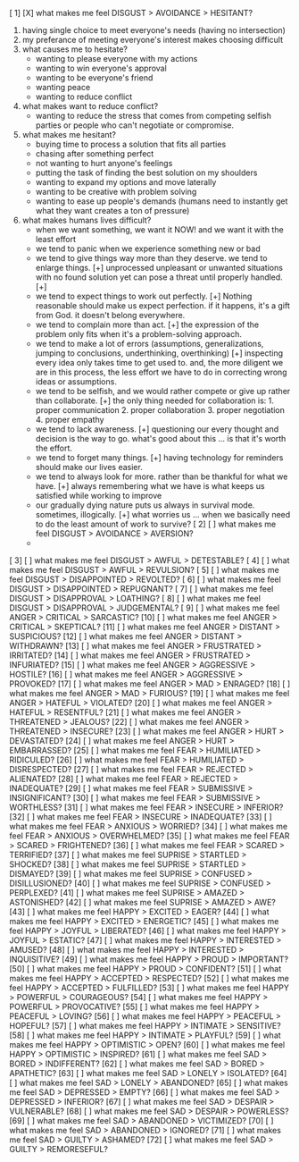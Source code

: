 [ 1] [X] what makes me feel DISGUST > AVOIDANCE > HESITANT?
1. having single choice to meet everyone's needs (having no intersection)
2. my preferance of meeting everyone's interest makes choosing difficult
3. what causes me to hesitate? 
	- wanting to please everyone with my actions 
	- wanting to win everyone's approval 
	- wanting to be everyone's friend 
	- wanting peace 
	- wanting to reduce conflict
4. what makes want to reduce conflict?
	- wanting to reduce the stress that comes from competing selfish parties or people who can't negotiate or compromise.
5. what makes me hesitant?
	- buying time to process a solution that fits all parties
	- chasing after something perfect
	- not wanting to hurt anyone's feelings
	- putting the task of finding the best solution on my shoulders
	- wanting to expand my options and move laterally
	- wanting to be creative with problem solving
	- wanting to ease up people's demands (humans need to instantly get what they want creates a ton of pressure)
6. what makes humans lives difficult?
	- when we want something, we want it NOW! and we want it with the least effort
	- we tend to panic when we experience something new or bad
	- we tend to give things way more than they deserve. we tend to enlarge things.
		[+] unprocessed unpleasant or unwanted situations with no found solution yet can pose a threat until properly handled.
		[+] 
	- we tend to expect things to work out perfectly.
		[+] Nothing reasonable should make us expect perfection. if it happens, it's a gift from God. it doesn't belong everywhere.
	- we tend to complain more than act.
		[+] the expression of the problem only fits when it's a problem-solving approach.
	- we tend to make a lot of errors (assumptions, generalizations, jumping to conclusions, underthinking, overthinking)
		[+] inspecting every idea only takes time to get used to. and, the more diligent we are in this process, the less effort we have to do in correcting wrong ideas or assumptions.
	- we tend to be selfish, and we would rather compete or give up rather than collaborate.
		[+] the only thing needed for collaboration is:
			1. proper communication
			2. proper collaboration
			3. proper negotiation
			4. proper empathy
	- we tend to lack awareness.
		[+] questioning our every thought and decision is the way to go. what's good about this ... is that it's worth the effort.
	- we tend to forget many things.
		[+] having technology for reminders should make our lives easier.
	- we tend to always look for more. rather than be thankful for what we have.
		[+] always remembering what we have is what keeps us satisfied while working to improve
	- our gradually dying nature puts us always in survival mode. sometimes, illogically.
		[+] what worries us ... when we basically need to do the least amount of work to survive?
[ 2] [ ] what makes me feel DISGUST > AVOIDANCE > AVERSION?
	- 
[ 3] [ ] what makes me feel DISGUST > AWFUL > DETESTABLE?
[ 4] [ ] what makes me feel DISGUST > AWFUL > REVULSION?
[ 5] [ ] what makes me feel DISGUST > DISAPPOINTED > REVOLTED?
[ 6] [ ] what makes me feel DISGUST > DISAPPOINTED > REPUGNANT?
[ 7] [ ] what makes me feel DISGUST > DISAPPROVAL > LOATHING?
[ 8] [ ] what makes me feel DISGUST > DISAPPROVAL > JUDGEMENTAL?
[ 9] [ ] what makes me feel ANGER > CRITICAL > SARCASTIC?
[10] [ ] what makes me feel ANGER > CRITICAL > SKEPTICAL?
[11] [ ] what makes me feel ANGER > DISTANT > SUSPICIOUS?
[12] [ ] what makes me feel ANGER > DISTANT > WITHDRAWN?
[13] [ ] what makes me feel ANGER > FRUSTRATED > IRRITATED?
[14] [ ] what makes me feel ANGER > FRUSTRATED > INFURIATED?
[15] [ ] what makes me feel ANGER > AGGRESSIVE > HOSTILE?
[16] [ ] what makes me feel ANGER > AGGRESSIVE > PROVOKED?
[17] [ ] what makes me feel ANGER > MAD > ENRAGED?
[18] [ ] what makes me feel ANGER > MAD > FURIOUS?
[19] [ ] what makes me feel ANGER > HATEFUL > VIOLATED?
[20] [ ] what makes me feel ANGER > HATEFUL > RESENTFUL?
[21] [ ] what makes me feel ANGER > THREATENED > JEALOUS?
[22] [ ] what makes me feel ANGER > THREATENED > INSECURE?
[23] [ ] what makes me feel ANGER > HURT > DEVASTATED?
[24] [ ] what makes me feel ANGER > HURT > EMBARRASSED?
[25] [ ] what makes me feel FEAR > HUMILIATED > RIDICULED?
[26] [ ] what makes me feel FEAR > HUMILIATED > DISRESPECTED?
[27] [ ] what makes me feel FEAR > REJECTED > ALIENATED?
[28] [ ] what makes me feel FEAR > REJECTED > INADEQUATE?
[29] [ ] what makes me feel FEAR > SUBMISSIVE > INSIGNIFICANT?
[30] [ ] what makes me feel FEAR > SUBMISSIVE > WORTHLESS?
[31] [ ] what makes me feel FEAR > INSECURE > INFERIOR?
[32] [ ] what makes me feel FEAR > INSECURE > INADEQUATE?
[33] [ ] what makes me feel FEAR > ANXIOUS > WORRIED?
[34] [ ] what makes me feel FEAR > ANXIOUS > OVERWHELMED?
[35] [ ] what makes me feel FEAR > SCARED > FRIGHTENED?
[36] [ ] what makes me feel FEAR > SCARED > TERRIFIED?
[37] [ ] what makes me feel SUPRISE > STARTLED > SHOCKED?
[38] [ ] what makes me feel SUPRISE > STARTLED > DISMAYED?
[39] [ ] what makes me feel SUPRISE > CONFUSED > DISILLUSIONED?
[40] [ ] what makes me feel SUPRISE > CONFUSED > PERPLEXED?
[41] [ ] what makes me feel SUPRISE > AMAZED > ASTONISHED?
[42] [ ] what makes me feel SUPRISE > AMAZED > AWE?
[43] [ ] what makes me feel HAPPY > EXCITED > EAGER?
[44] [ ] what makes me feel HAPPY > EXCITED > ENERGETIC?
[45] [ ] what makes me feel HAPPY > JOYFUL > LIBERATED?
[46] [ ] what makes me feel HAPPY > JOYFUL > ESTATIC?
[47] [ ] what makes me feel HAPPY > INTERESTED > AMUSED?
[48] [ ] what makes me feel HAPPY > INTERESTED > INQUISITIVE?
[49] [ ] what makes me feel HAPPY > PROUD > IMPORTANT?
[50] [ ] what makes me feel HAPPY > PROUD > CONFIDENT?
[51] [ ] what makes me feel HAPPY > ACCEPTED > RESPECTED?
[52] [ ] what makes me feel HAPPY > ACCEPTED > FULFILLED?
[53] [ ] what makes me feel HAPPY > POWERFUL > COURAGEOUS?
[54] [ ] what makes me feel HAPPY > POWERFUL > PROVOCATIVE?
[55] [ ] what makes me feel HAPPY > PEACEFUL > LOVING?
[56] [ ] what makes me feel HAPPY > PEACEFUL > HOPEFUL?
[57] [ ] what makes me feel HAPPY > INTIMATE > SENSITIVE?
[58] [ ] what makes me feel HAPPY > INTIMATE > PLAYFUL?
[59] [ ] what makes me feel HAPPY > OPTIMISTIC > OPEN?
[60] [ ] what makes me feel HAPPY > OPTIMISTIC > INSPIRED?
[61] [ ] what makes me feel SAD > BORED > INDIFFERENT?
[62] [ ] what makes me feel SAD > BORED > APATHETIC?
[63] [ ] what makes me feel SAD > LONELY > ISOLATED?
[64] [ ] what makes me feel SAD > LONELY > ABANDONED?
[65] [ ] what makes me feel SAD > DEPRESSED > EMPTY?
[66] [ ] what makes me feel SAD > DEPRESSED > INFERIOR?
[67] [ ] what makes me feel SAD > DESPAIR > VULNERABLE?
[68] [ ] what makes me feel SAD > DESPAIR > POWERLESS?
[69] [ ] what makes me feel SAD > ABANDONED > VICTIMIZED?
[70] [ ] what makes me feel SAD > ABANDONED > IGNORED?
[71] [ ] what makes me feel SAD > GUILTY > ASHAMED?
[72] [ ] what makes me feel SAD > GUILTY > REMORESEFUL?